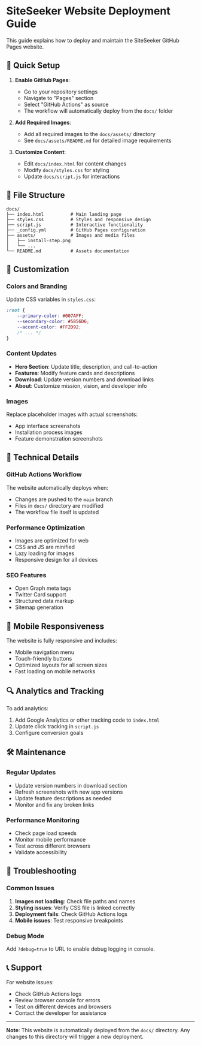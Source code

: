 # SiteSeeker Website Deployment Guide

This guide explains how to deploy and maintain the SiteSeeker GitHub Pages website.

## 🚀 Quick Setup

1. **Enable GitHub Pages**:
   - Go to your repository settings
   - Navigate to "Pages" section
   - Select "GitHub Actions" as source
   - The workflow will automatically deploy from the `docs/` folder

2. **Add Required Images**:
   - Add all required images to the `docs/assets/` directory
   - See `docs/assets/README.md` for detailed image requirements

3. **Customize Content**:
   - Edit `docs/index.html` for content changes
   - Modify `docs/styles.css` for styling
   - Update `docs/script.js` for interactions

## 📁 File Structure

```
docs/
├── index.html          # Main landing page
├── styles.css          # Styles and responsive design
├── script.js           # Interactive functionality
├── _config.yml         # GitHub Pages configuration
├── assets/             # Images and media files
│   ├── install-step.png
│   └── ...
└── README.md           # Assets documentation
```

## 🎨 Customization

### Colors and Branding
Update CSS variables in `styles.css`:
```css
:root {
    --primary-color: #007AFF;
    --secondary-color: #5856D6;
    --accent-color: #FF2D92;
    /* ... */
}
```

### Content Updates
- **Hero Section**: Update title, description, and call-to-action
- **Features**: Modify feature cards and descriptions
- **Download**: Update version numbers and download links
- **About**: Customize mission, vision, and developer info

### Images
Replace placeholder images with actual screenshots:
- App interface screenshots
- Installation process images
- Feature demonstration screenshots

## 🔧 Technical Details

### GitHub Actions Workflow
The website automatically deploys when:
- Changes are pushed to the `main` branch
- Files in `docs/` directory are modified
- The workflow file itself is updated

### Performance Optimization
- Images are optimized for web
- CSS and JS are minified
- Lazy loading for images
- Responsive design for all devices

### SEO Features
- Open Graph meta tags
- Twitter Card support
- Structured data markup
- Sitemap generation

## 📱 Mobile Responsiveness

The website is fully responsive and includes:
- Mobile navigation menu
- Touch-friendly buttons
- Optimized layouts for all screen sizes
- Fast loading on mobile networks

## 🔍 Analytics and Tracking

To add analytics:
1. Add Google Analytics or other tracking code to `index.html`
2. Update click tracking in `script.js`
3. Configure conversion goals

## 🛠 Maintenance

### Regular Updates
- Update version numbers in download section
- Refresh screenshots with new app versions
- Update feature descriptions as needed
- Monitor and fix any broken links

### Performance Monitoring
- Check page load speeds
- Monitor mobile performance
- Test across different browsers
- Validate accessibility

## 🚨 Troubleshooting

### Common Issues
1. **Images not loading**: Check file paths and names
2. **Styling issues**: Verify CSS file is linked correctly
3. **Deployment fails**: Check GitHub Actions logs
4. **Mobile issues**: Test responsive breakpoints

### Debug Mode
Add `?debug=true` to URL to enable debug logging in console.

## 📞 Support

For website issues:
- Check GitHub Actions logs
- Review browser console for errors
- Test on different devices and browsers
- Contact the developer for assistance

---

**Note**: This website is automatically deployed from the `docs/` directory. Any changes to this directory will trigger a new deployment.
